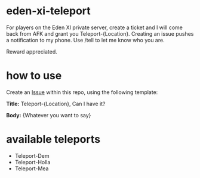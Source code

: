 # eden-xi-teleport
For players on the Eden XI private server, create a ticket and I will come back from AFK and grant you Teleport-{Location}. Creating an issue pushes a notification to my phone. Use /tell to let me know who you are. 

Reward appreciated.

# how to use
Create an [Issue](https://github.com/AndrewDiMola/eden-xi-teleport/issues) within this repo, using the following template:

**Title:** Teleport-{Location}, Can I have it?

**Body:** {Whatever you want to say}

# available teleports
* Teleport-Dem
* Teleport-Holla
* Teleport-Mea
